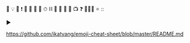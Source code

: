 🔸
💡
📢
❗
🔹
📜
📒
🐥
⏱
⛓
🚪
💸
🕍
🚧
:tv:
:question:
📗📘📙
⭐
::

▶️



https://github.com/ikatyang/emoji-cheat-sheet/blob/master/README.md
